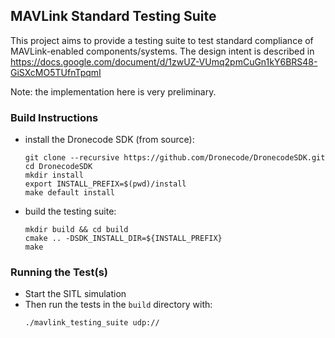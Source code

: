 ## MAVLink Standard Testing Suite

This project aims to provide a testing suite to test standard compliance of
MAVLink-enabled components/systems.
The design intent is described in https://docs.google.com/document/d/1zwUZ-VUmq2pmCuGn1kY6BRS48-GiSXcMO5TUfnTpqmI

Note: the implementation here is very preliminary.

### Build Instructions
- install the Dronecode SDK (from source):
  ```
  git clone --recursive https://github.com/Dronecode/DronecodeSDK.git
  cd DronecodeSDK
  mkdir install
  export INSTALL_PREFIX=$(pwd)/install
  make default install
  ```
- build the testing suite:
  ```
  mkdir build && cd build
  cmake .. -DSDK_INSTALL_DIR=${INSTALL_PREFIX}
  make
  ```
### Running the Test(s)
- Start the SITL simulation
- Then run the tests in the `build` directory with:
  ```
  ./mavlink_testing_suite udp://
  ```

